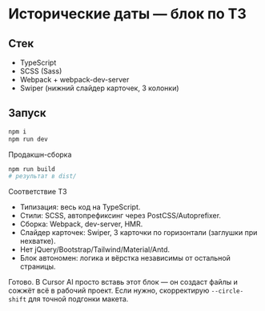 # Исторические даты — блок по ТЗ

## Стек
- TypeScript
- SCSS (Sass)
- Webpack + webpack-dev-server
- Swiper (нижний слайдер карточек, 3 колонки)

## Запуск
```bash
npm i
npm run dev
```

Продакшн-сборка
```bash
npm run build
# результат в dist/
```

Соответствие ТЗ

- Типизация: весь код на TypeScript.
- Стили: SCSS, автопрефиксинг через PostCSS/Autoprefixer.
- Сборка: Webpack, dev-server, HMR.
- Слайдер карточек: Swiper, 3 карточки по горизонтали (заглушки при нехватке).
- Нет jQuery/Bootstrap/Tailwind/Material/Antd.
- Блок автономен: логика и вёрстка независимы от остальной страницы.


Готово. В Cursor AI просто вставь этот блок — он создаст файлы и сожжёт всё в рабочий проект. Если нужно, скорректирую `--circle-shift` для точной подгонки макета.

